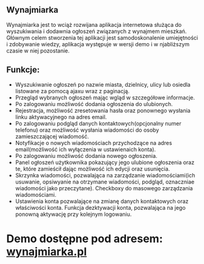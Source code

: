 ## Wynajmiarka

Wynajmiarka jest to wciąż rozwijana aplikacja internetowa służąca do wyszukiwania i dodawnia ogłoszeń związanych z wynajmem mieszkań.
Głównym celem stworzenia tej aplikacji jest samodoskonalenie umiejętności i zdobywanie wiedzy, aplikacja występuje w wersji demo i w njabliższym czasie w niej pozostanie.

## Funkcje:

- Wyszukiwanie ogłoszeń po nazwie miasta, dzielnicy, ulicy lub osiedla listowane za pomocą ajaxu wraz z paginacją.
- Przegląd wybranych ogłoszeń mając wgląd w szczegółowe informacje.
- Po zalogowaniu możliwość dodania ogłoszenia do ulubionych.
- Rejestracja, możliwość zresetowania hasła oraz ponownego wysłania linku aktywacyjnego na adres email.
- Po zalogowaniu podgląd danych kontaktowych(opcjonalny numer telefonu) oraz możliwość wysłania wiadomości do osoby zamieszczającej wiadomość.
- Notyfikacje o nowych wiadomościach przychodzące na adres email(możliwość ich wyłączenia w ustawienaich konta).
- Po zalogowaniu możliwość dodania nowego ogłoszenia.
- Panel ogłoszeń użytkownika pokazujący jego ulubione ogłoszenia oraz te, które zamieścił dając możliwość ich edycji oraz usunięcia.
- Skrzynka wiadomości, pozwalająca na zarządzanie wiadomościami(ich usuwanie, opsiwyanie na otrzymane wiadomości, podgląd, oznaczniae wiadomości jako przeczytane). Checkboxy do masowego zarządzania wiadomościami.
- Ustawienia konta pozwalające na zmianę danych kontaktowych oraz właściwości konta. Funkcja dezktywacji konta, pozwalająca na jego ponowną aktywację przy kolejnym logowaniu.

# Demo dostępne pod adresem: [wynajmiarka.pl](http://wynajmiarka.pl/)
